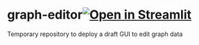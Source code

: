 # graph-editor[![Open in Streamlit](https://static.streamlit.io/badges/streamlit_badge_black_white.svg)](replacecorrecturl)
Temporary repository to deploy a draft GUI to edit graph data
